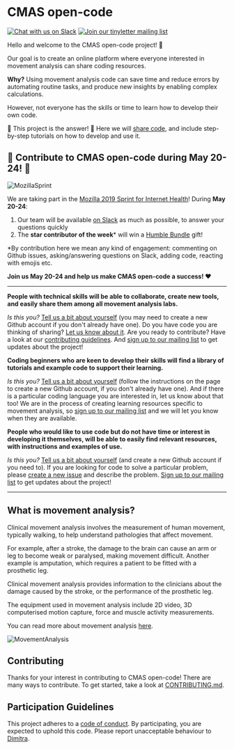 # CMAS open-code

[![Chat with us on Slack](https://img.shields.io/badge/Chat%20with%20us-on%20Slack-red.svg)](https://join.slack.com/t/cmas-open-code/shared_invite/enQtNjQwNDQ3MDc4MTM1LWFiZDcyYTZhOTI2MjZkZWQ1NjIwOThmMGE1ZjAzOGI2ZjU1YTdjZDA3OGVhMTMzYmM4ODQyYzFlNTcyNzliMWI) [![Join our tinyletter mailing list](https://img.shields.io/badge/Receive-our%20newsletter-blue.svg)](https://tinyletter.com/CMAS)

Hello and welcome to the CMAS open-code project! :tada:

Our goal is to create an online platform where everyone interested in movement analysis can share coding resources.

**Why?** Using movement analysis code can save time and reduce errors by automating routine tasks, and produce new insights by enabling complex calculations. 

However, not everyone has the skills or time to learn how to develop their own code.

:star2: This project is the answer! :star2: Here we will [share code](https://github.com/cmasuki/open-code/blob/master/Code/CodeIndex.md), and include step-by-step tutorials on how to develop and use it. 

## :mega: Contribute to CMAS open-code during May 20-24! :gift:

![MozillaSprint](https://github.com/cmasuki/open-code/blob/master/Images/CMAS-open-code-sprint.png "Info about our Mozilla Sprint event")

We are taking part in the [Mozilla 2019 Sprint for Internet Health](https://foundation.mozilla.org/en/initiatives/mozilla-open-leadership--events/collaborate-with-us/sprint-for-internet-health/)! During **May 20-24**:
1. Our team will be available [on Slack](https://join.slack.com/t/cmas-open-code/shared_invite/enQtNjQwNDQ3MDc4MTM1LWFiZDcyYTZhOTI2MjZkZWQ1NjIwOThmMGE1ZjAzOGI2ZjU1YTdjZDA3OGVhMTMzYmM4ODQyYzFlNTcyNzliMWI) as much as possible, to answer your questions quickly
2. The **star contributor of the week*** will win a [Humble Bundle](https://www.humblebundle.com/) gift! 

*By contribution here we mean any kind of engagement: commenting on Github issues, asking/answering questions on Slack, adding code, reacting with emojis etc.

**Join us May 20-24 and help us make CMAS open-code a success! :heart:**

---

**People with technical skills will be able to collaborate, create new tools, and easily share them among all movement analysis labs.**

*Is this you?* [Tell us a bit about yourself](https://github.com/cmasuki/open-code/issues/11) (you may need to create a new Github account if you don't already have one). Do you have code you are thinking of sharing? [Let us know about it](https://github.com/cmasuki/open-code/issues/12). Are you ready to contribute? Have a look at our [contributing guidelines](https://github.com/cmasuki/open-code/blob/master/CONTRIBUTING.md). And [sign up to our mailing list](https://tinyletter.com/CMAS) to get updates about the project!  

**Coding beginners who are keen to develop their skills will find a library of tutorials and example code to support their learning.** 

*Is this you?* [Tell us a bit about yourself](https://github.com/cmasuki/open-code/issues/11) (follow the instructions on the page to create a new Github account, if you don't already have one). And if there is a particular coding language you are interested in, let us know about that too! We are in the process of creating learning resources specific to movement analysis, so [sign up to our mailing list](https://tinyletter.com/CMAS) and we will let you know when they are available.  

**People who would like to use code but do not have time or interest in developing it themselves, will be able to easily find relevant resources, with instructions and examples of use.**

*Is this you?* [Tell us a bit about yourself](https://github.com/cmasuki/open-code/issues/11) (and create a new Github account if you need to). If you are looking for code to solve a particular problem, please [create a new issue](https://github.com/cmasuki/open-code/issues) and describe the problem. [Sign up to our mailing list](https://tinyletter.com/CMAS) to get updates about the project!

---

## What is movement analysis?

Clinical movement analysis involves the measurement of human movement, typically walking, to help understand pathologies that affect movement.

For example, after a stroke, the damage to the brain can cause an arm or leg to become weak or paralysed, making movement difficult. Another example is amputation, which requires a patient to be fitted with a prosthetic leg. 

Clinical movement analysis provides information to the clinicians about the damage caused by the stroke, or the performance of the prosthetic leg.   

The equipment used in movement analysis include 2D video, 3D computerised motion capture, force and muscle activity measurements. 

You can read more about movement analysis [here](https://cmasuki.org/introduction-to-movement-analysis/).

![MovementAnalysis](https://github.com/cmasuki/open-code/blob/master/Images/MovementAnalysis.JPG "Photo from movement analysis lab")

## Contributing

Thanks for your interest in contributing to CMAS open-code! There are many ways to contribute. To get started, take a look at [CONTRIBUTING.md](CONTRIBUTING.md).

## Participation Guidelines

This project adheres to a [code of conduct](CODE_OF_CONDUCT.md). By participating, you are expected to uphold this code. Please report unacceptable behaviour to [Dimitra](https://github.com/dblana).
